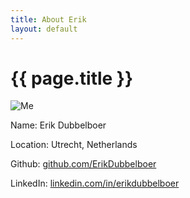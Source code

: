 ```yaml
---
title: About Erik
layout: default
---
```


{{ page.title }}
=====

![Me](https://secure.gravatar.com/avatar/6b9d8c6ed22d20483bc846b8618aef13?s=140)

<div id="about">
<p><span>Name:</span> Erik Dubbelboer</p>
<p><span>Location:</span> Utrecht, Netherlands</p>
<p><span>Github:</span> <a href="https://github.com/ErikDubbelboer" target="_blank">github.com/ErikDubbelboer</a></p>
<p><span>LinkedIn:</span> <a href="http://www.linkedin.com/in/erikdubbelboer" target="_blank">linkedin.com/in/erikdubbelboer</a></p>
</div>

